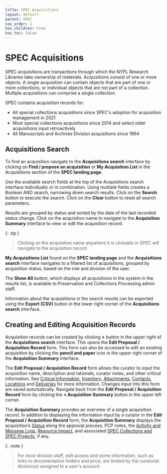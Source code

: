 ```yaml
---
title: SPEC Acquisitions
layout: default
parent: SPEC
nav_order: 1
has_children: true
has_toc: false
---
```


# SPEC Acquisitions
SPEC acquisitions are transactions through which the NYPL Research Libraries take ownership of materials. Acquisitions consist of one or more objects. A single acquisition can contain objects that are part of one or more collections, or individual objects that are not part of a collection. Multiple acquisitions can comprise a single collection.

SPEC contains acquisition records for:
- All special collections acquisitions since SPEC's adoption for acquisition management in 2021
- Most special collections acquisitions since 2014 and select older acquisitions input retroactively
- All Manuscripts and Archives Division acquisitions since 1994


## Acquisitions Search
To find an acquisition navigate to the **Acquisitions search** interface by clicking on **Find / propose an acquisition** or **My Acquisition List** in the Acquisitions section of the **SPEC landing page**.

Use the available search fields at the top of the Acquisitions search interface individually or in combination. Using multiple fields creates a Boolean AND search, narrowing down search results. Click on the **Search** button to execute the search. Click on the **Clear** button to reset all search parameters.

Results are grouped by status and sorted by the date of the last recorded status change. Click on the acquisition name to navigate to the **Acquisition Summary** interface to view or edit the acquisition record. 

{: .tip }
> Clicking on the acquisition name anywhere it is clickable in SPEC will navigate to the acquisition record. 

**My Acquisitions List** found on the **SPEC landing page** and the **Acquisitions search** interface navigates to a filtered list of acquisitions, grouped by acquisition status, based on the role and division of the user. 

The **Show All** button, which displays all acquisitions in the system in the results list, is available to Preservation and Collections Processing admin staff. 

Information about the acquisitions in the search results can be exported using the **Export (CSV)** button in the lower right corner of the **Acquisitions search** interface.


## Creating and Editing Acquisition Records
Acquisition records can be created by clicking **+** button in the upper right of the **Acquisitions search** interface. This opens the **Edit Proposal / Acquisition Record** form. This form can also be accessed to edit an existing acquisition by clicking the **pencil and paper** icon in the upper right corner of the **Acquisition Summary** interface. 

The **Edit Proposal / Acquisition Record** form allows the curator to input the acquisition name, description and rationale, curator notes, and other critical information. See [Critical Information](https://nypl.github.io/pres-docs/spec/specAcquisitionsCriticalinfo.html), [Inventory](https://nypl.github.io/pres-docs/spec/specAcquisitionsInventory.html), [Attachments](https://nypl.github.io/pres-docs/spec/specAcquisitionsAttachments.html), [Contacts](https://nypl.github.io/pres-docs/spec/specAcquisitionsContacts.html), [Locations](https://nypl.github.io/pres-docs/spec/specAcquisitionsLocations.html) and [Deliveries](https://nypl.github.io/pres-docs/spec/specAcquisitionsDeliveries.html) for more information. Changes input into this form are saved automatically. Navigate back from the **Edit Proposal / Acquisition Record** form by clicking the **< Acquisition Summary** button in the upper left corner.

The **Acquisition Summary** provides an overview of a single acquisition record. In addition to displaying the information input by a curator in the **Edit Proposal / Acquisition Record** form, the **Acquisition Summary** displays the acquisition’s [Status](https://nypl.github.io/pres-docs/spec/specAcquisitionsActions.html) along the approval process, PCP notes, the [Activity and Message Logs](https://nypl.github.io/pres-docs/spec/specAcquisitionsActivityMessage.html), [Resource Impact](https://nypl.github.io/pres-docs/spec/specAcquisitionsResourceImpact.html), and associated [SPEC Collections and SPEC Projects](https://nypl.github.io/pres-docs/spec/specAcquisitionsRelatedRecords.html), if any. 

{: .note }
> For most division staff, edit access and some information, such as links to documentation folders and price, are limited by the curatorial division(s) assigned to a user's account.
